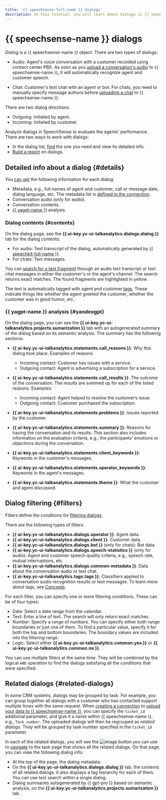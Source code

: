 ```yaml
---
title: '{{ speechsense-full-name }} dialogs'
description: In this tutorial, you will learn about dialogs in {{ speechsense-name }}.
---
```


# {{ speechsense-name }} dialogs

_Dialog_ is a {{ speechsense-name }} object. There are two types of dialogs:

* Audio: Agent's voice conversation with a customer recorded using contact center PBX. As soon as you [upload a conversation's audio](../operations/data/upload-data.md) to {{ speechsense-name }}, it will automatically recognize agent and customer speech.

* Chat: Customer's text chat with an agent or bot. For chats, you need to manually specify message authors before [uploading a chat](../operations/data/upload-chat-text.md) to {{ speechsense-name }}.

There are two dialog directions:

* Outgoing: Initiated by agent.
* Incoming: Initiated by customer.

Analyze dialogs in SpeechSense to evaluate the agents' performance. There are two ways to work with dialogs:

* In the dialog list, [find](../operations/data/manage-dialogs.md) the one you need and view its detailed info.
* [Build a report](../operations/data/manage-reports.md) on dialogs.

## Detailed info about a dialog {#details}

You [can get](../operations/data/manage-dialogs.md#view-dialog) the following information for each dialog:

* Metadata, e.g., full names of agent and customer, call or message date, dialog language, etc. The metadata list is [defined in the connection](../operations/connection/create.md).
* Conversation audio (only for audio).
* Conversation contents.
* [{{ yagpt-name }}](../../foundation-models/concepts/generation/models.md) analysis.

### Dialog contents {#contents}

On the dialog page, see the **{{ ui-key.yc-ui-talkanalytics.dialogs.dialog }}** tab for the dialog contents:

* For audio: Text transcript of the dialog, automatically generated by [{{ speechkit-full-name }}](../../speechkit/index.yaml).
* For chats: Text messages.

You can [search for a text fragment](../operations/data/manage-dialogs.md#full-text-search) through an audio text transcript or text chat messages in either the customer's or the agent's channel. The search returns exact matches. The found fragments are highlighted in yellow.

The text is automatically tagged with agent and customer [tags](tags.md). These indicate things like whether the agent greeted the customer, whether the customer was in good humor, etc.

### {{ yagpt-name }} analysis {#yandexgpt}

On the dialog page, you can see the **{{ ui-key.yc-ui-talkanalytics.projects.sumarization }}** tab with an autogenerated summary of the dialog based on its semantic analysis. The summary has the following sections:

* **{{ ui-key.yc-ui-talkanalytics.statements.call_reasons }}**: Why this dialog took place. Examples of reasons:

   * Incoming contact: Customer has issues with a service.
   * Outgoing contact: Agent is advertising a subscription for a service.
* **{{ ui-key.yc-ui-talkanalytics.statements.call_results }}**: The outcome of the conversation. The results are summed up for each of the listed reasons. Examples:

   * Incoming contact: Agent helped to resolve the customer’s issue.
   * Outgoing contact: Customer purchased the subscription.
* **{{ ui-key.yc-ui-talkanalytics.statements.problems }}**: Issues reported by the customer.
* **{{ ui-key.yc-ui-talkanalytics.statements.summary }}**: Reasons for having the conversation and its results. This section also includes information on the evaluation criteria, e.g., the participants’ emotions or objections during the conversation.
* **{{ ui-key.yc-ui-talkanalytics.statements.client_keywords }}**: Keywords in the customer's messages.
* **{{ ui-key.yc-ui-talkanalytics.statements.operator_keywords }}**: Keywords in the agent's messages.
* **{{ ui-key.yc-ui-talkanalytics.statements.theme }}**: What the customer and agent discussed.

## Dialog filtering {#filters}

Filters define the conditions for [filtering dialogs](../operations/data/manage-dialogs.md#filters-dialogs).

There are the following types of filters:

* **{{ ui-key.yc-ui-talkanalytics.dialogs.operator }}**: Agent data.
* **{{ ui-key.yc-ui-talkanalytics.dialogs.client }}**: Customer data.
* **{{ ui-key.yc-ui-talkanalytics.dialogs.bot }}** (only for chats): Bot data.
* **{{ ui-key.yc-ui-talkanalytics.dialogs.speech-statistics }}** (only for audio): Agent and customer speech quality criteria, e.g., speech rate, mutual interruptions, etc.
* **{{ ui-key.yc-ui-talkanalytics.dialogs.common-metadata }}**: Data about the conversation audio or text chat.
* **{{ ui-key.yc-ui-talkanalytics.tags.tags }}**: Classifiers applied to conversation audio recognition results or text messages. To learn more about tags, see [Concepts](tags.md).

For each filter, you can specify one or more filtering conditions. These can be of four types:

* Date: Select a date range from the calendar.
* Text: Enter a line of text. The search will only return exact matches.
* Number: Specify a range of numbers. You can specify either both range boundaries or just one of them. To find a particular value, specify it for both the top and bottom boundaries. The boundary values are included into the filtering range.
* Logic: Select either **{{ ui-key.yc-ui-talkanalytics.common.yes }}** or **{{ ui-key.yc-ui-talkanalytics.common.no }}**.

You can use multiple filters at the same time. They will be combined by the logical `AND` operation to find the dialogs satisfying all the conditions that were specified.

## Related dialogs {#related-dialogs}

In some CRM systems, dialogs may be grouped by task. For example, you can group together all dialogs with a customer who has contacted support multiple times with the same request. When [creating a connection](../operations/connection/create.md) to [upload your data to {{ speechsense-name }}](../operations/data/upload-chat-text.md), you can specify the `ticket_id` additional parameter, and give it a name within {{ speechsense-name }}, e.g., `Task number`. The uploaded dialogs will then be regrouped as _related dialogs_. They will be grouped by task number specified in the `ticket_id` parameter.

In each of the related dialogs, you will see the ![image](../../_assets/console-icons/link.svg) button you can use to [navigate](../operations/data/related-dialogs.md#list) to the task page that shows all the related dialogs. On that page, you can view the following dialog info:

* At the top of the page, the dialog metadata.
* On the **{{ ui-key.yc-ui-talkanalytics.dialogs.dialog }}** tab, the contents of all related dialogs. It also displays a tag hierarchy for each of them. You can use text search within a single dialog.
* Dialog summaries autogenerated by {{ gpt-pro }} based on semantic analysis, on the **{{ ui-key.yc-ui-talkanalytics.projects.sumarization }}** tab.

